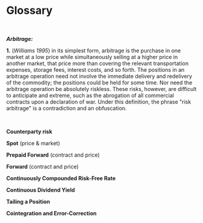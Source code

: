 # __Glossary__

<br>

___Arbitrage:___ 

__1.__ (_Williams 1995_) in its simplest form, arbitrage is the purchase in one market at a low price while simultaneously selling at a higher price in another market, that price more than covering the relevant transportation expenses, storage fees, interest costs, and so forth. The positions in an arbitrage operation need not involve the immediate delivery and redelivery of the commodity; the positions could be held for some time. Nor need the arbitrage operation be absolutely riskless. These risks, however, are difficult to anticipate and extreme, such as the abrogation of all commercial contracts upon a declaration of war. Under this definition, the phrase "risk arbitrage" is a contradiction and an obfuscation.

<br>


__Counterparty risk__



__Spot__ (price & market)


__Prepaid Forward__ (contract and price)


__Forward__ (contract and price)


__Continuously Compounded Risk-Free Rate__


__Continuous Dividend Yield__



__Tailing a Position__


__Cointegration and Error-Correction__



